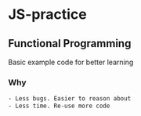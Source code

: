 # JS-practice
## Functional Programming
Basic example code for better learning

### Why
```sh
- Less bugs. Easier to reason about
- Less time. Re-use more code
```

